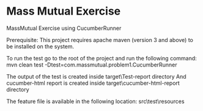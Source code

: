 # Mass Mutual Exercise
MassMutual Exercise using CucumberRunner

Prerequisite: This project requires apache maven (version 3 and above) to be installed on the system.

To run the test go to the root of the project and run the following command:
   mvn clean test -Dtest=com.massmutual.problem1.CucumberRunner
   
The output of the test is created inside target\Test-report directory
And cucumber-html report is created inside target\cucumber-html-report directory

The feature file is available in the following location: src\test\resources